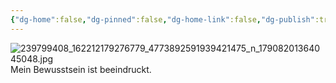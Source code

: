 ```yaml
---
{"dg-home":false,"dg-pinned":false,"dg-home-link":false,"dg-publish":true,"tags":["dgblip"],"disabled rules":["yaml-title","yaml-title-alias","file-name-heading"],"title":"philipp on instagram @ 2021-08-22","created-date":"2021-08-22T06:14:00","updated-date":"2025-05-02T17:43:08","dg-path":"blips/17908201364045048.md","permalink":"/blips/17908201364045048/","dgPassFrontmatter":true}
---
```



![239799408_162212179276779_4773892591939421475_n_17908201364045048.jpg](/img/user/attachments/239799408_162212179276779_4773892591939421475_n_17908201364045048.jpg)
Mein Bewusstsein ist beeindruckt.



